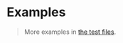 # Examples

> More examples in [the test files](https://github.com/array-like/rotate/tree/main/test/src).
